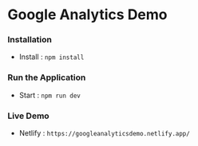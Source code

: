# Google Analytics Demo

### Installation

- Install : `npm install`

### Run the Application

- Start : `npm run dev`

### Live Demo

- Netlify : `https://googleanalyticsdemo.netlify.app/`

